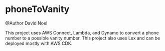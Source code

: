 # phoneToVanity
@Author David Noel

This project uses AWS Connect, Lambda, and Dynamo to convert a phone number to a possible vanity number. This project also uses Lex and can be deployed mostly with AWS CDK.
